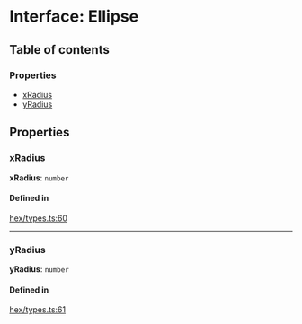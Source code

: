 # Interface: Ellipse

## Table of contents

### Properties

- [xRadius](Ellipse.md#xRadius)
- [yRadius](Ellipse.md#yRadius)

## Properties

### <a id="xRadius" name="xRadius"></a> xRadius

 **xRadius**: `number`

#### Defined in

[hex/types.ts:60](https://github.com/flauwekeul/honeycomb/blob/next/src/hex/types.ts#L60)

___

### <a id="yRadius" name="yRadius"></a> yRadius

 **yRadius**: `number`

#### Defined in

[hex/types.ts:61](https://github.com/flauwekeul/honeycomb/blob/next/src/hex/types.ts#L61)
